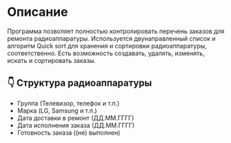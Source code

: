 # Описание
Программа позволяет полностью контролировать перечень заказов для ремонта радиоаппаратуры. Используется двунаправленный список и алгоритм Quick sort для хранения и сортировки радиоаппаратуры, соответственно. Есть возможность создавать, удалять, изменять, искать и сортировать заказы.

## 👇 Структура радиоаппаратуры
- Группа (Телевизор, телефок и т.п.)
- Марка (LG, Samsung и т.п.)
- Дата доставки в ремонт (ДД.ММ.ГГГГ)
- Дата исполнения заказа (ДД.ММ.ГГГГ)
- Готовность заказа ((не) выполнен)
